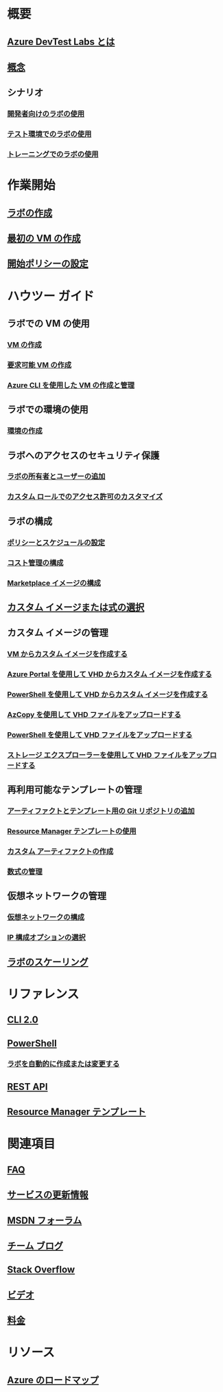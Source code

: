# 概要
## [Azure DevTest Labs とは](devtest-lab-overview.md)
## [概念](devtest-lab-concepts.md)
## シナリオ
### [開発者向けのラボの使用](devtest-lab-developer-lab.md)
### [テスト環境でのラボの使用](devtest-lab-test-env.md)
### [トレーニングでのラボの使用](devtest-lab-training-lab.md)

# 作業開始
## [ラボの作成](devtest-lab-create-lab.md)
## [最初の VM の作成](devtest-lab-create-first-vm.md)
## [開始ポリシーの設定](devtest-lab-get-started-with-lab-policies.md)

# ハウツー ガイド
## ラボでの VM の使用
### [VM の作成](devtest-lab-add-vm.md)
### [要求可能 VM の作成](devtest-lab-add-claimable-vm.md)
### [Azure CLI を使用した VM の作成と管理](devtest-lab-vmcli.md)

## ラボでの環境の使用
### [環境の作成](devtest-lab-create-environment-from-arm.md)

## ラボへのアクセスのセキュリティ保護
### [ラボの所有者とユーザーの追加](devtest-lab-add-devtest-user.md)
### [カスタム ロールでのアクセス許可のカスタマイズ](devtest-lab-grant-user-permissions-to-specific-lab-policies.md)

## ラボの構成
### [ポリシーとスケジュールの設定](devtest-lab-set-lab-policy.md)
### [コスト管理の構成](devtest-lab-configure-cost-management.md)
### [Marketplace イメージの構成](devtest-lab-configure-marketplace-images.md)

## [カスタム イメージまたは式の選択](devtest-lab-comparing-vm-base-image-types.md)

## カスタム イメージの管理
### [VM からカスタム イメージを作成する](devtest-lab-create-custom-image-from-vm-using-portal.md)
### [Azure Portal を使用して VHD からカスタム イメージを作成する](devtest-lab-create-template.md)
### [PowerShell を使用して VHD からカスタム イメージを作成する](devtest-lab-create-custom-image-from-vhd-using-powershell.md)
### [AzCopy を使用して VHD ファイルをアップロードする](devtest-lab-upload-vhd-using-azcopy.md)
### [PowerShell を使用して VHD ファイルをアップロードする](devtest-lab-upload-vhd-using-powershell.md)
### [ストレージ エクスプローラーを使用して VHD ファイルをアップロードする](devtest-lab-upload-vhd-using-storage-explorer.md)

## 再利用可能なテンプレートの管理
### [アーティファクトとテンプレート用の Git リポジトリの追加](devtest-lab-add-artifact-repo.md)
### [Resource Manager テンプレートの使用](devtest-lab-use-resource-manager-template.md)
### [カスタム アーティファクトの作成](devtest-lab-artifact-author.md)
### [数式の管理](devtest-lab-manage-formulas.md)

## 仮想ネットワークの管理
### [仮想ネットワークの構成](devtest-lab-configure-vnet.md)
### [IP 構成オプションの選択](devtest-lab-shared-ip.md)

## [ラボのスケーリング](devtest-lab-scale-lab.md)

# リファレンス
## [CLI 2.0](/cli/azure/lab)
## [PowerShell](/powershell/module/azurerm.devtestlabs/#devtest_labs)
### [ラボを自動的に作成または変更する](devtest-lab-use-arm-and-powershell-for-lab-resources.md)
## [REST API](https://docs.microsoft.com/rest/api/dtl/)
## [Resource Manager テンプレート](https://github.com/Azure/azure-devtestlab/tree/master/Samples)


# 関連項目
## [FAQ](devtest-lab-faq.md)
## [サービスの更新情報](https://azure.microsoft.com/updates/?product=devtest-lab)
## [MSDN フォーラム](https://social.msdn.microsoft.com/Forums/en-US/home?forum=AzureDevTestLabs)
## [チーム ブログ](https://blogs.msdn.microsoft.com/devtestlab/)
## [Stack Overflow](http://stackoverflow.com/questions/tagged/azure-devtest-labs)
## [ビデオ](https://azure.microsoft.com/documentation/videos/index/?services=devtest-lab)
## [料金](https://azure.microsoft.com/pricing/details/devtest-lab/)


# リソース
## [Azure のロードマップ](https://azure.microsoft.com/en-us/roadmap/?category=developer-tools)
